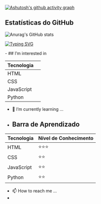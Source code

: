 
[![Ashutosh's github activity graph](https://github-readme-activity-graph.vercel.app/graph?username=kayquews&bg_color=0c0f12&color=761970&line=00ccff&point=006eff&area=true&hide_border=true)](https://github.com/ashutosh00710/github-readme-activity-graph)

## Estatísticas do GitHub

![Anurag's GitHub stats](https://github-readme-stats.vercel.app/api?username=kayquews&show_icons=true&theme=synthwave)



[![Typing SVG](https://readme-typing-svg.demolab.com?font=Fira+Code&pause=1000&width=435&lines=Um+Mundo+Melhor+Para+Todos)](https://git.io/typing-svg)



</svg>
- ## I’m interested in

| Tecnologia |  |
|------------|-----------------------|
| HTML       |              |
| CSS        |                |
| JavaScript |                   |
| Python     |                    |
- 🌱 I’m currently learning ...

- ## Barra de Aprendizado

| Tecnologia | Nível de Conhecimento |
|------------|-----------------------|
| HTML       | ⭐⭐⭐              |
| CSS        | ⭐⭐                |
| JavaScript | ⭐⭐                 |
| Python     | ⭐⭐                  |

- 📫 How to reach me ...
-  

<!---
Kayquews/Kayquews is a ✨ special ✨ repository because its `README.md` (this file) appears on your GitHub profile.
You can click the Preview link to take a look at your changes.
--->
